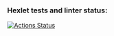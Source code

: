### Hexlet tests and linter status:
[![Actions Status](https://github.com/YaroslavDudin/python-project-49/actions/workflows/hexlet-check.yml/badge.svg)](https://github.com/YaroslavDudin/python-project-49/actions)